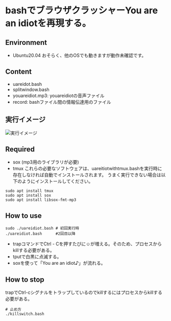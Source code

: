 # bashでブラウザクラッシャーYou are an idiotを再現する。
## Environment
- Ubuntu20.04
おそらく、他のOSでも動きますが動作未確認です。

## Content
- uareidot.bash
- splitwindow.bash
- youareidiot.mp3: youareidiotの音声ファイル
- record: bashファイル間の情報伝達用のファイル

## 実行イメージ
![実行イメージ](https://github.com/RyosukeDTomita/youareidiot/blob/master/sample/sample.gif)

## Required
- sox (mp3用のライブラリが必要)
- tmux
これらの必要なソフトウェアは、uareitiotwithtmux.bashを実行時に存在しなければ自動でインストールされます。
うまく実行できない場合は以下のようにインストールしてください。

```shell
sudo apt install tmux
sudo apt install sox
sudo apt install libsox-fmt-mp3
```
## How to use

```shell
sudo ./uareidiot.bash # 初回実行時
./uareidiot.bash      #2回目以降
```
- trapコマンドでCtrl - Cを押すたびに☺が増える。そのため、プロセスからkillする必要がある。
- tputで白黒に点滅する。
- soxを使って「You are an idiot♪」が流れる。

## How to stop
trapでCtrl-cシグナルをトラップしているのでkillするにはプロセスからkillする必要がある。

```shell
# 止め方
./killswitch.bash
```

